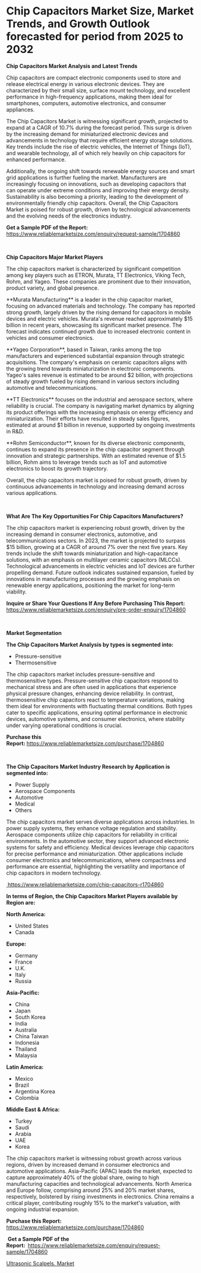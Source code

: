 <p><h1>Chip Capacitors Market Size, Market Trends, and Growth Outlook forecasted for period from 2025 to 2032</h1></p><p><strong>Chip Capacitors Market Analysis and Latest Trends</strong></p>
<p><p>Chip capacitors are compact electronic components used to store and release electrical energy in various electronic devices. They are characterized by their small size, surface mount technology, and excellent performance in high-frequency applications, making them ideal for smartphones, computers, automotive electronics, and consumer appliances. </p><p>The Chip Capacitors Market is witnessing significant growth, projected to expand at a CAGR of 10.7% during the forecast period. This surge is driven by the increasing demand for miniaturized electronic devices and advancements in technology that require efficient energy storage solutions. Key trends include the rise of electric vehicles, the Internet of Things (IoT), and wearable technology, all of which rely heavily on chip capacitors for enhanced performance.</p><p>Additionally, the ongoing shift towards renewable energy sources and smart grid applications is further fueling the market. Manufacturers are increasingly focusing on innovations, such as developing capacitors that can operate under extreme conditions and improving their energy density. Sustainability is also becoming a priority, leading to the development of environmentally friendly chip capacitors. Overall, the Chip Capacitors Market is poised for robust growth, driven by technological advancements and the evolving needs of the electronics industry.</p></p>
<p><strong>Get a Sample PDF of the Report:&nbsp;</strong> <a href="https://www.reliablemarketsize.com/enquiry/request-sample/1704860?utm_campaign=2337&utm_medium=2&utm_source=Github&utm_content=ia&utm_term=27032025&utm_id=chip-capacitors">https://www.reliablemarketsize.com/enquiry/request-sample/1704860</a></p>
<p>&nbsp;</p>
<p><strong>Chip Capacitors Major Market Players</strong></p>
<p><p>The chip capacitors market is characterized by significant competition among key players such as ETRON, Murata, TT Electronics, Viking Tech, Rohm, and Yageo. These companies are prominent due to their innovation, product variety, and global presence.</p><p>**Murata Manufacturing** is a leader in the chip capacitor market, focusing on advanced materials and technology. The company has reported strong growth, largely driven by the rising demand for capacitors in mobile devices and electric vehicles. Murata's revenue reached approximately $15 billion in recent years, showcasing its significant market presence. The forecast indicates continued growth due to increased electronic content in vehicles and consumer electronics.</p><p>**Yageo Corporation**, based in Taiwan, ranks among the top manufacturers and experienced substantial expansion through strategic acquisitions. The company's emphasis on ceramic capacitors aligns with the growing trend towards miniaturization in electronic components. Yageo's sales revenue is estimated to be around $2 billion, with projections of steady growth fueled by rising demand in various sectors including automotive and telecommunications.</p><p>**TT Electronics** focuses on the industrial and aerospace sectors, where reliability is crucial. The company is navigating market dynamics by aligning its product offerings with the increasing emphasis on energy efficiency and miniaturization. Their efforts have resulted in steady sales figures, estimated at around $1 billion in revenue, supported by ongoing investments in R&D.</p><p>**Rohm Semiconductor**, known for its diverse electronic components, continues to expand its presence in the chip capacitor segment through innovation and strategic partnerships. With an estimated revenue of $1.5 billion, Rohm aims to leverage trends such as IoT and automotive electronics to boost its growth trajectory.</p><p>Overall, the chip capacitors market is poised for robust growth, driven by continuous advancements in technology and increasing demand across various applications.</p></p>
<p>&nbsp;</p>
<p><strong>What Are The Key Opportunities For Chip Capacitors Manufacturers?</strong></p>
<p><p>The chip capacitors market is experiencing robust growth, driven by the increasing demand in consumer electronics, automotive, and telecommunications sectors. In 2023, the market is projected to surpass $15 billion, growing at a CAGR of around 7% over the next five years. Key trends include the shift towards miniaturization and high-capacitance solutions, with an emphasis on multilayer ceramic capacitors (MLCCs). Technological advancements in electric vehicles and IoT devices are further propelling demand. Future outlook indicates sustained expansion, fueled by innovations in manufacturing processes and the growing emphasis on renewable energy applications, positioning the market for long-term viability.</p></p>
<p><strong>Inquire or Share Your Questions If Any Before Purchasing This Report:</strong> <a href="https://www.reliablemarketsize.com/enquiry/pre-order-enquiry/1704860?utm_campaign=2337&utm_medium=2&utm_source=Github&utm_content=ia&utm_term=27032025&utm_id=chip-capacitors">https://www.reliablemarketsize.com/enquiry/pre-order-enquiry/1704860</a></p>
<p>&nbsp;</p>
<p><strong>Market Segmentation</strong></p>
<p><strong>The Chip Capacitors Market Analysis by types is segmented into:</strong></p>
<p><ul><li>Pressure-sensitive</li><li>Thermosensitive</li></ul></p>
<p><p>The chip capacitors market includes pressure-sensitive and thermosensitive types. Pressure-sensitive chip capacitors respond to mechanical stress and are often used in applications that experience physical pressure changes, enhancing device reliability. In contrast, thermosensitive chip capacitors react to temperature variations, making them ideal for environments with fluctuating thermal conditions. Both types cater to specific applications, ensuring optimal performance in electronic devices, automotive systems, and consumer electronics, where stability under varying operational conditions is crucial.</p></p>
<p><strong>Purchase this Report:&nbsp;</strong><a href="https://www.reliablemarketsize.com/purchase/1704860?utm_campaign=2337&utm_medium=2&utm_source=Github&utm_content=ia&utm_term=27032025&utm_id=chip-capacitors">https://www.reliablemarketsize.com/purchase/1704860</a></p>
<p>&nbsp;</p>
<p><strong>The Chip Capacitors Market Industry Research by Application is segmented into:</strong></p>
<p><ul><li>Power Supply</li><li>Aerospace Components</li><li>Automotive</li><li>Medical</li><li>Others</li></ul></p>
<p><p>The chip capacitors market serves diverse applications across industries. In power supply systems, they enhance voltage regulation and stability. Aerospace components utilize chip capacitors for reliability in critical environments. In the automotive sector, they support advanced electronic systems for safety and efficiency. Medical devices leverage chip capacitors for precise performance and miniaturization. Other applications include consumer electronics and telecommunications, where compactness and performance are essential, highlighting the versatility and importance of chip capacitors in modern technology.</p></p>
<p><a href="https://www.reliablemarketsize.com/chip-capacitors-r1704860?utm_campaign=2337&utm_medium=2&utm_source=Github&utm_content=ia&utm_term=27032025&utm_id=chip-capacitors">&nbsp;https://www.reliablemarketsize.com/chip-capacitors-r1704860</a></p>
<p><strong>In terms of Region, the Chip Capacitors Market Players available by Region are:</strong></p>
<p>
    <p> <strong> North America: </strong>
        <ul>
            <li>United States</li>
            <li>Canada</li>
        </ul>
        </p> 
    <p> <strong> Europe: </strong>
        <ul>
            <li>Germany</li>
            <li>France</li>
            <li>U.K.</li>
            <li>Italy</li>
            <li>Russia</li>
        </ul>
        </p> 
    <p> <strong> Asia-Pacific: </strong>
        <ul>
            <li>China</li>
            <li>Japan</li>
            <li>South Korea</li>
            <li>India</li>
            <li>Australia</li>
            <li>China Taiwan</li>
            <li>Indonesia</li>
            <li>Thailand</li>
            <li>Malaysia</li>
        </ul>
        </p> 
    <p> <strong> Latin America: </strong>
        <ul>
            <li>Mexico</li>
            <li>Brazil</li>
            <li>Argentina Korea</li>
            <li>Colombia</li>
        </ul>
        </p> 
    <p> <strong> Middle East & Africa: </strong>
        <ul>
            <li>Turkey</li>
            <li>Saudi</li>
            <li>Arabia</li>
            <li>UAE</li>
            <li>Korea</li>
        </ul>
    </p>
    </p>
<p><p>The chip capacitors market is witnessing robust growth across various regions, driven by increased demand in consumer electronics and automotive applications. Asia-Pacific (APAC) leads the market, expected to capture approximately 40% of the global share, owing to high manufacturing capacities and technological advancements. North America and Europe follow, comprising around 25% and 20% market shares, respectively, bolstered by rising investments in electronics. China remains a critical player, contributing roughly 15% to the market's valuation, with ongoing industrial expansion.</p></p>
<p><strong>Purchase this Report: </strong><a href="https://www.reliablemarketsize.com/purchase/1704860?utm_campaign=2337&utm_medium=2&utm_source=Github&utm_content=ia&utm_term=27032025&utm_id=chip-capacitors">https://www.reliablemarketsize.com/purchase/1704860</a></p>
<p>&nbsp;<strong>Get a Sample PDF of the Report:&nbsp;&nbsp;</strong><a href="https://www.reliablemarketsize.com/enquiry/request-sample/1704860?utm_campaign=2337&utm_medium=2&utm_source=Github&utm_content=ia&utm_term=27032025&utm_id=chip-capacitors">https://www.reliablemarketsize.com/enquiry/request-sample/1704860</a></p>
<p><strong></strong></p>
<p><p><a href="https://github.com/motosyuliq/Market-Research-Report-List-1/blob/main/ultrasonic-scalpels-market.md?utm_campaign=2337&utm_medium=2&utm_source=Github&utm_content=ia&utm_term=27032025&utm_id=chip-capacitors">Ultrasonic Scalpels. Market</a></p></p>